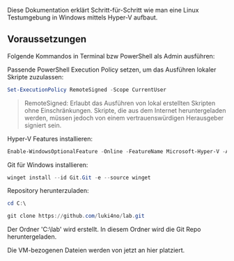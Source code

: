 Diese Dokumentation erklärt Schritt-für-Schritt wie man eine Linux Testumgebung in Windows mittels Hyper-V aufbaut.

## Voraussetzungen

Folgende Kommandos in Terminal bzw PowerShell als Admin ausführen:

Passende PowerShell Execution Policy setzen, um das Ausführen lokaler Skripte zuzulassen:

```powershell
Set-ExecutionPolicy RemoteSigned -Scope CurrentUser
```
> RemoteSigned: Erlaubt das Ausführen von lokal erstellten Skripten ohne Einschränkungen. Skripte, die aus dem Internet heruntergeladen werden, müssen jedoch von einem vertrauenswürdigen Herausgeber signiert sein.

Hyper-V Features installieren:

```powershell
Enable-WindowsOptionalFeature -Online -FeatureName Microsoft-Hyper-V -All
```

Git für Windows installieren:

```powershell
winget install --id Git.Git -e --source winget
```

Repository herunterzuladen:

```powershell
cd C:\
```
```powershell
git clone https://github.com/luki4no/lab.git 
```

Der Ordner 'C:\lab' wird erstellt. In diesem Ordner wird die Git Repo heruntergeladen.

Die VM-bezogenen Dateien werden von jetzt an hier platziert.

